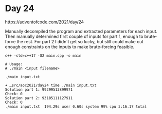# Day 24

https://adventofcode.com/2021/day/24

Manually decompiled the program and extracted parameters for each input. Then
manually determined first couple of inputs for part 1, enough to brute-force the
rest. For part 2 I didn't get so lucky, but still could make out enough
constraints on the inputs to make brute-forcing feasible.

```
c++ -std=c++17 -O2 main.cpp -o main

# Usage:
# ./main <input filename>

./main input.txt
```

```
➜ …src/aoc2021/day24 time ./main input.txt
Solution part 1: 99299513899971
Check: 0
Solution part 2: 93185111127911
Check: 0
./main input.txt  194.29s user 0.60s system 99% cpu 3:16.17 total
```
